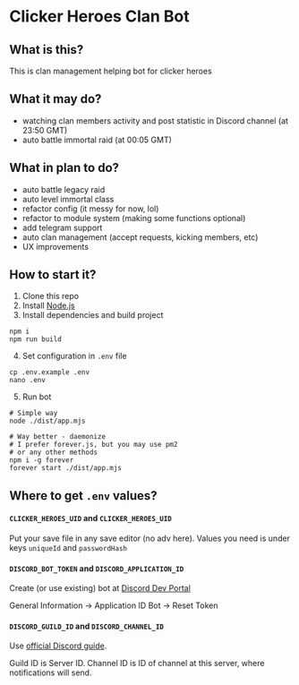 # Clicker Heroes Clan Bot

## What is this?
This is clan management helping bot for clicker heroes

## What it may do?
- watching clan members activity and post statistic in Discord channel (at 23:50 GMT)
- auto battle immortal raid (at 00:05 GMT)

## What in plan to do?
- auto battle legacy raid
- auto level immortal class
- refactor config (it messy for now, lol)
- refactor to module system (making some functions optional)
- add telegram support
- auto clan management (accept requests, kicking members, etc)
- UX improvements

## How to start it?

1. Clone this repo
2. Install [Node.js](https://nodejs.org/en/download/)
3. Install dependencies and build project
```
npm i
npm run build
```
4. Set configuration in `.env` file
```
cp .env.example .env
nano .env
```
5. Run bot
```
# Simple way
node ./dist/app.mjs

# Way better - daemonize
# I prefer forever.js, but you may use pm2
# or any other methods
npm i -g forever
forever start ./dist/app.mjs
```

## Where to get `.env` values?

#### `CLICKER_HEROES_UID` and `CLICKER_HEROES_UID`
Put your save file in any save editor (no adv here). Values you need is under keys `uniqueId` and `passwordHash`

#### `DISCORD_BOT_TOKEN` and `DISCORD_APPLICATION_ID`
Create (or use existing) bot at [Discord Dev Portal](https://discord.com/developers/applications)

General Information -> Application ID
Bot -> Reset Token

#### `DISCORD_GUILD_ID` and `DISCORD_CHANNEL_ID`
Use [official Discord guide](https://support-dev.discord.com/hc/en-us/articles/360028717192-Where-can-I-find-my-Application-Team-Server-ID).

Guild ID is Server ID.
Channel ID is ID of channel at this server, where notifications will send.